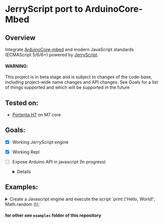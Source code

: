 # JerryScript port to ArduinoCore-Mbed

## Overview

Integrate [ArduinoCore-mbed](https://github.com/arduino/ArduinoCore-mbed) and modern JavaScript standards (ECMAScript 5/6/6+) powered by [JerryScript](https://github.com/jerryscript-project/jerryscript).

#### WARNING: 
This project is in beta stage and is subject to changes of the code-base, including project-wide name changes and API changes.
See Goals for a list of things supported and which will be supported in the future

## Tested on:
 - [Portenta H7](https://www.arduino.cc/pro/hardware/product/portenta-h7) on M7 core

## Goals:

 - [x] Working JerryScript engine
 - [x] Working Repl
 - [ ] Expose Arduino API in javascript (In progress)
    <details><summary>Details</summary>
    <p>

    ### Constants:

      - [x] HIGH | LOW | CHANGE | RISING | FALLING
      - [x] INPUT | OUTPUT | INPUT_PULLUP
      - [x] PIN_LED | LED_BUILTIN | LEDR | LEDG | LEDB

    ### Functions:

      - Digital I/O:
        - [x] pinMode
        - [x] digitalWrite
        - [x] digitalRead

      - Time:
        - [x] delay
        - [x] delayMicroseconds
        - [x] micros
        - [x] millis

      - Math:
        - [ ] abs()
        - [ ] constrain()
        - [ ] map()
        - [ ] max()
        - [ ] min()
        - [ ] pow()
        - [ ] sq()
        - [ ] sqrt()

      - Trigonometry:
        - [ ] cos()
        - [ ] sin()
        - [ ] tan()

      - Random Numbers:
        - [x] random()
        - [x] randomSeed()

      - Bits and Bytes:
        - [ ] bit()
        - [ ] bitClear()
        - [ ] bitRead()
        - [ ] bitSet()
        - [ ] bitWrite()
        - [ ] highByte()
        - [ ] lowByte()

      - Analog I/O:
        - [x] analogRead()
        - [x] analogWrite()
        - [x] analogReadResolution()
        - [x] analogWriteResolution()

      - Advanced I/O:
        - [ ] noTone()
        - [ ] pulseIn()
        - [ ] pulseInLong()
        - [ ] shiftIn()
        - [ ] shiftOut()
        - [ ] tone()

      - External Interrupts:
        - [x] attachInterrupt()
        - [x] detachInterrupt()

      - Interrupts:
        - [x] interrupts()
        - [x] noInterrupts()

      - Characters:
        - [ ] isAlpha()
        - [ ] isAlphaNumeric()
        - [ ] isAscii()
        - [ ] isControl()
        - [ ] isDigit()
        - [ ] isGraph()
        - [ ] isHexadecimalDigit()
        - [ ] isLowerCase()
        - [ ] isPrintable()
        - [ ] isPunct()
        - [ ] isSpace()
        - [ ] isUpperCase()
        - [ ] isWhitespace()

      - Communication:
        - [ ] Serial
        - [ ] Stream

    </p>
    </details>

## Examples:

<details><summary>Create a Javascript engine and execute the script `print ('Hello, World!', Math.random ());`
</summary>
<p>

ArduinoCoreMbedJS.ino
```c++
#include "Arduino.h"
#include "mbed.h"

#include "Arduino_Portenta_JerryScript.h"

REDIRECT_STDOUT_TO(Serial);


void setup() {
  /* Initialize Serial */
  Serial.begin(115200);

  /* Wait Serial */
  while (!Serial) {}

  printf("Mbed OS API: %d.%d.%d\n", MBED_MAJOR_VERSION, MBED_MINOR_VERSION, MBED_PATCH_VERSION);
  printf("JerryScript API: %d.%d.%d\n", JERRY_API_MAJOR_VERSION, JERRY_API_MINOR_VERSION, JERRY_API_PATCH_VERSION);

  const jerry_char_t script[] = "print ('Hello, World!', Math.random ());";

  /* Initialize engine */
  jerry_init (JERRY_INIT_EMPTY);

  /* Set log level */
  jerry_log_set_level (JERRY_LOG_LEVEL_DEBUG);

  /* Register the print function in the global object */
  jerryx_register_global ("print", jerryx_handler_print);

  /* Setup Global scope code */
  jerry_value_t parsed_code = jerry_parse (script, sizeof (script) - 1, NULL);

  /* Check if there is any JS code parse error */
  if (jerry_value_is_error (parsed_code))
  {
    JERRYX_ERROR_MSG("parse: %d\n", jerry_value_is_error (parsed_code));
  }
  else
  {
    /* Execute the parsed source code in the Global scope */
    jerry_value_t ret_value = jerry_run (parsed_code);

    /* Check the execution return value if there is any error */
    if (jerry_value_is_error (ret_value))
    {
      JERRYX_ERROR_MSG("run: %d\n", jerry_value_is_error (ret_value));
    }

    /* Returned value must be freed */
    jerry_value_free (ret_value);
  }

  /* Parsed source code must be freed */
  jerry_value_free (parsed_code);

  /* Cleanup engine */
  jerry_cleanup ();
}

void loop() {
  delay(1000);
}
```

## Output
```
Mbed OS API: 6.15.1
JerryScript API: 3.0.0
Hello, World! 0.6900010318495333
```
</p>
</details>

#### for other see `examples` folder of this repository
